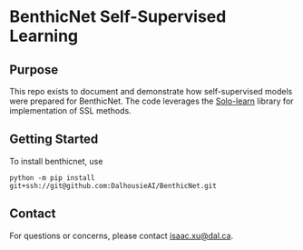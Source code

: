 # BenthicNet Self-Supervised Learning

## Purpose
This repo exists to document and demonstrate how self-supervised models were prepared for BenthicNet. 
The code leverages the [Solo-learn](https://github.com/vturrisi/solo-learn) library for implementation of SSL methods.

## Getting Started
To install benthicnet, use
```
python -m pip install git+ssh://git@github.com:DalhousieAI/BenthicNet.git
```

## Contact
For questions or concerns, please contact [isaac.xu@dal.ca](mailto:isaac.xu@dal.ca).
